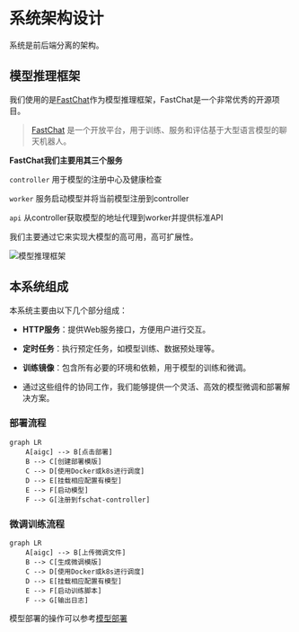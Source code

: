 # 系统架构设计

系统是前后端分离的架构。

## 模型推理框架

我们使用的是[FastChat](https://github.com/lm-sys/FastChat)作为模型推理框架，FastChat是一个非常优秀的开源项目。

> [FastChat](https://github.com/lm-sys/FastChat) 是一个开放平台，用于训练、服务和评估基于大型语言模型的聊天机器人。

**FastChat我们主要用其三个服务**

`controller` 用于模型的注册中心及健康检查

`worker` 服务启动模型并将当前模型注册到controller

`api` 从controller获取模型的地址代理到worker并提供标准API

我们主要通过它来实现大模型的高可用，高可扩展性。

![模型推理框架](https://github.com/lm-sys/FastChat/raw/main/assets/server_arch.png)

## 本系统组成

本系统主要由以下几个部分组成：

- **HTTP服务**：提供Web服务接口，方便用户进行交互。
- **定时任务**：执行预定任务，如模型训练、数据预处理等。
- **训练镜像**：包含所有必要的环境和依赖，用于模型的训练和微调。

- 通过这些组件的协同工作，我们能够提供一个灵活、高效的模型微调和部署解决方案。

### 部署流程

```mermaid
graph LR
    A[aigc] --> B[点击部署]
    B --> C[创建部署模版]
    C --> D[使用Docker或k8s进行调度]
    D --> E[挂载相应配置有模型]
    E --> F[启动模型]
    F --> G[注册到fschat-controller]
```

### 微调训练流程

```mermaid
graph LR
    A[aigc] --> B[上传微调文件]
    B --> C[生成微调模版]
    C --> D[使用Docker或k8s进行调度]
    D --> E[挂载相应配置有模型]
    E --> F[启动训练脚本]
    F --> G[输出日志]
```

模型部署的操作可以参考[模型部署](docs/model/list.md)
